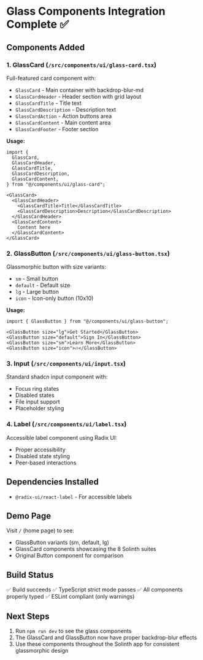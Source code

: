 # Glass Components Integration Complete ✅

## Components Added

### 1. GlassCard (`/src/components/ui/glass-card.tsx`)
Full-featured card component with:
- `GlassCard` - Main container with backdrop-blur-md
- `GlassCardHeader` - Header section with grid layout
- `GlassCardTitle` - Title text
- `GlassCardDescription` - Description text
- `GlassCardAction` - Action buttons area
- `GlassCardContent` - Main content area
- `GlassCardFooter` - Footer section

**Usage:**
```tsx
import {
  GlassCard,
  GlassCardHeader,
  GlassCardTitle,
  GlassCardDescription,
  GlassCardContent,
} from "@/components/ui/glass-card";

<GlassCard>
  <GlassCardHeader>
    <GlassCardTitle>Title</GlassCardTitle>
    <GlassCardDescription>Description</GlassCardDescription>
  </GlassCardHeader>
  <GlassCardContent>
    Content here
  </GlassCardContent>
</GlassCard>
```

### 2. GlassButton (`/src/components/ui/glass-button.tsx`)
Glassmorphic button with size variants:
- `sm` - Small button
- `default` - Default size
- `lg` - Large button
- `icon` - Icon-only button (10x10)

**Usage:**
```tsx
import { GlassButton } from "@/components/ui/glass-button";

<GlassButton size="lg">Get Started</GlassButton>
<GlassButton size="default">Sign In</GlassButton>
<GlassButton size="sm">Learn More</GlassButton>
<GlassButton size="icon">🔥</GlassButton>
```

### 3. Input (`/src/components/ui/input.tsx`)
Standard shadcn input component with:
- Focus ring states
- Disabled states
- File input support
- Placeholder styling

### 4. Label (`/src/components/ui/label.tsx`)
Accessible label component using Radix UI:
- Proper accessibility
- Disabled state styling
- Peer-based interactions

## Dependencies Installed
- `@radix-ui/react-label` - For accessible labels

## Demo Page
Visit `/` (home page) to see:
- GlassButton variants (sm, default, lg)
- GlassCard components showcasing the 8 Solinth suites
- Original Button component for comparison

## Build Status
✅ Build succeeds
✅ TypeScript strict mode passes
✅ All components properly typed
✅ ESLint compliant (only warnings)

## Next Steps
1. Run `npm run dev` to see the glass components
2. The GlassCard and GlassButton now have proper backdrop-blur effects
3. Use these components throughout the Solinth app for consistent glassmorphic design
